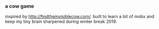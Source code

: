 ### a cow game

inspired by http://findtheinvisiblecow.com/. built to learn a bit of mobx and keep my tiny brain sharpened during winter break 2019.
